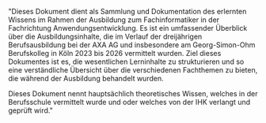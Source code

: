 "Dieses Dokument dient als Sammlung und Dokumentation des erlernten Wissens im Rahmen der Ausbildung zum Fachinformatiker in der Fachrichtung Anwendungsentwicklung. Es ist ein umfassender Überblick über die Ausbildungsinhalte, die im Verlauf der dreijährigen Berufsausbildung bei der AXA AG und insbesondere am Georg-Simon-Ohm Berufskolleg in Köln 2023 bis 2026 vermittelt wurden. Ziel dieses Dokumentes ist es, die wesentlichen Lerninhalte zu strukturieren und so eine verständliche Übersicht über die verschiedenen Fachthemen zu bieten, die während der Ausbildung behandelt wurden.

Dieses Dokument nennt hauptsächlich theoretisches Wissen, welches in der Berufsschule vermittelt wurde und oder welches von der IHK verlangt und geprüft wird."
